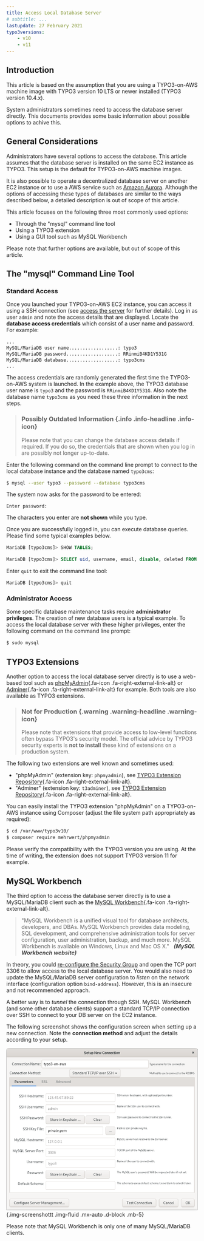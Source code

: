 ```yaml
---
title: Access Local Database Server
# subtitle: ...
lastupdate: 27 February 2021
typo3versions:
    - v10
    - v11
---
```


## Introduction

This article is based on the assumption that you are using a TYPO3-on-AWS machine image with TYPO3 version 10 LTS or newer installed (TYPO3 version 10.4.x).

System administrators sometimes need to access the database server directly. This documents provides some basic information about possible options to achive this.


## General Considerations

Administrators have several options to access the database. This article assumes that the database server is installed on the same EC2 instance as TYPO3. This setup is the default for TYPO3-on-AWS machine images.

It is also possible to operate a decentralized database server on another EC2 instance or to use a AWS service such as [Amazon Aurora](set-up-typo3-and-amazon-aurora.md). Although the options of accessing these types of databases are similar to the ways described below, a detailed description is out of scope of this article.

This article focuses on the following three most commonly used options:

- Through the "mysql" command line tool
- Using a TYPO3 extension
- Using a GUI tool such as MySQL Workbench

Please note that further options are available, but out of scope of this article.


## The "mysql" Command Line Tool

### Standard Access

Once you launched your TYPO3-on-AWS EC2 instance, you can access it using a SSH connection (see [access the server](../getting-started/access.md) for further details). Log in as user `admin` and note the access details that are displayed. Locate the **database access credentials** which consist of a user name and password. For example:

```text
...
MySQL/MariaDB user name..................: typo3
MySQL/MariaDB password...................: RRinmiB4KD1Y531G
MySQL/MariaDB database...................: typo3cms
...
```

The access credentials are randomly generated the first time the TYPO3-on-AWS system is launched. In the example above, the TYPO3 database user name is `typo3` and the password is `RRinmiB4KD1Y531G`. Also note the database name `typo3cms` as you need these three information in the next steps.

> ### Possibly Outdated Information {.info .info-headline .info-icon}
>
> Please note that you can change the database access details if required.
> If you do so, the credentials that are shown when you log in are possibly not longer up-to-date.

Enter the following command on the command line prompt to connect to the local database instance and the database named `typo3cms`:

```bash
$ mysql --user typo3 --password --database typo3cms
```

The system now asks for the password to be entered:

```text
Enter password:
```

The characters you enter are **not shown** while you type.

Once you are successfully logged in, you can execute database queries. Please find some typical examples below.

```sql
MariaDB [typo3cms]> SHOW TABLES;
```
```sql
MariaDB [typo3cms]> SELECT uid, username, email, disable, deleted FROM be_users;
```

Enter `quit` to exit the command line tool:

```sql
MariaDB [typo3cms]> quit
```


### Administrator Access

Some specific database maintenance tasks require **administrator privileges**. The creation of new database users is a typical example. To access the local database server with these higher privileges, enter the following command on the command line prompt:

```bash
$ sudo mysql
```


## TYPO3 Extensions

Another option to access the local database server directly is to use a web-based tool such as [phpMyAdmin](https://www.phpmyadmin.net/){.fa-icon .fa-right-external-link-alt} or [Adminer](https://www.adminer.org/){.fa-icon .fa-right-external-link-alt} for example. Both tools are also available as TYPO3 extensions.


> ### Not for Production {.warning .warning-headline .warning-icon}
>
> Please note that extensions that provide access to low-level functions often bypass TYPO3's security model.
> The official advice by TYPO3 security experts is **not to install** these kind of extensions on a production system.

The following two extensions are well known and sometimes used:

- "phpMyAdmin" (extension key: `phpmyadmin`), see [TYPO3 Extension Repository](https://extensions.typo3.org/extension/phpmyadmin){.fa-icon .fa-right-external-link-alt}.
- "Adminer" (extension key: `t3adminer`), see [TYPO3 Extension Repository](https://extensions.typo3.org/extension/t3adminer){.fa-icon .fa-right-external-link-alt}.

You can easily install the TYPO3 extension "phpMyAdmin" on a TYPO3-on-AWS instance using Composer (adjust the file system path appropriately as required):

```bash
$ cd /var/www/typo3v10/
$ composer require mehrwert/phpmyadmin
```

Please verify the compatibility with the TYPO3 version you are using. At the time of writing, the extension does not support TYPO3 version 11 for example.


## MySQL Workbench

The third option to access the database server directly is to use a MySQL/MariaDB client such as the [MySQL Workbench](https://www.mysql.com/products/workbench/){.fa-icon .fa-right-external-link-alt}.

> "MySQL Workbench is a unified visual tool for database architects, developers, and DBAs.
> MySQL Workbench provides data modeling, SQL development, and comprehensive administration tools for server configuration, user administration, backup, and much more.
> MySQL Workbench is available on Windows, Linux and Mac OS X."
<span style="margin-left: 0.5rem; color: #444444; font-size: 0.9rem; font-weight: bold; font-style: italic;">(MySQL Workbench website)</span>

In theory, you could [re-configure the Security Group](configure-security-group.md) and open the TCP port 3306 to allow access to the local database server. You would also need to update the MySQL/MariaDB server configuration to *listen* on the network interface (configuration option `bind-address`). However, this is an insecure and not recommended approach.

A better way is to *tunnel* the connection through SSH. MySQL Workbench (and some other database clients) support a standard TCP/IP connection over SSH to connect to your DB server on the EC2 instance.

The following screenshot shows the configuration screen when setting up a new connection. Note the **connection method** and adjust the details according to your setup.

![](images/mysql-workbench.png){.img-screenshottt .img-fluid .mx-auto .d-block .mb-5}

Please note that MySQL Workbench is only one of many MySQL/MariaDB clients.
